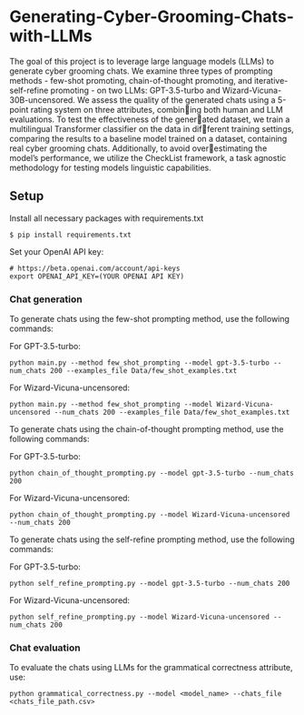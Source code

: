 # Generating-Cyber-Grooming-Chats-with-LLMs
The goal of this project is to leverage large language models (LLMs) to generate cyber grooming chats. We examine three types of prompting methods - few-shot promoting, chain-of-thought promoting, and iterative-self-refine promoting - on two LLMs: GPT-3.5-turbo and Wizard-Vicuna-30B-uncensored. We assess the quality of the generated chats using a 5-point rating system on three attributes, combin￾ing both human and LLM evaluations. To test the effectiveness of the gener￾ated dataset, we train a multilingual Transformer classifier on the data in dif￾ferent training settings, comparing the results to a baseline model trained on a dataset, containing real cyber grooming chats. Additionally, to avoid over￾estimating the model’s performance, we utilize the CheckList framework,
a task agnostic methodology for testing models linguistic capabilities. 

## Setup 
Install all necessary packages with requirements.txt
```
$ pip install requirements.txt
```

Set your OpenAI API key:
```
# https://beta.openai.com/account/api-keys
export OPENAI_API_KEY=(YOUR OPENAI API KEY)
```
### Chat generation
To generate chats using the few-shot prompting method, use the following commands:

For GPT-3.5-turbo:
```
python main.py --method few_shot_prompting --model gpt-3.5-turbo --num_chats 200 --examples_file Data/few_shot_examples.txt

```
For Wizard-Vicuna-uncensored:
```
python main.py --method few_shot_prompting --model Wizard-Vicuna-uncensored --num_chats 200 --examples_file Data/few_shot_examples.txt
```

To generate chats using the chain-of-thought prompting method, use the following commands:

For GPT-3.5-turbo:
```
python chain_of_thought_prompting.py --model gpt-3.5-turbo --num_chats 200
```
For Wizard-Vicuna-uncensored:
```
python chain_of_thought_prompting.py --model Wizard-Vicuna-uncensored --num_chats 200
```

To generate chats using the self-refine prompting method, use the following commands:

For GPT-3.5-turbo:
```
python self_refine_prompting.py --model gpt-3.5-turbo --num_chats 200
```
For Wizard-Vicuna-uncensored:
```
python self_refine_prompting.py --model Wizard-Vicuna-uncensored --num_chats 200
```

### Chat evaluation

To evaluate the chats using LLMs for the grammatical correctness attribute, use: 
```
python grammatical_correctness.py --model <model_name> --chats_file <chats_file_path.csv>
```


